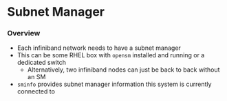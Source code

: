 # Subnet Manager

### Overview

- Each infiniband network needs to have a subnet manager
- This can be some RHEL box with `opensm` installed and running or a dedicated switch
    - Alternatively, two infiniband nodes can just be back to back without an SM
- `sminfo` provides subnet manager information this system is currently connected to
